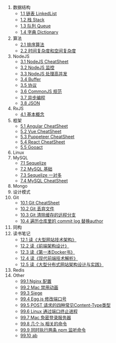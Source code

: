 1. 数据结构
    + [1.1 链表 LinkedList](./docs/1.%20数据结构/1.1%20链表%20LinkedList.md)
    + [1.2 栈 Stack](./docs/1.%20数据结构/1.2%20栈%20Stack.md)
    + [1.3 队列 Queue](./docs/1.%20数据结构/1.3%20队列%20Queue.md)
    + [1.4 字典 Dictionary](./docs/1.%20数据结构/1.4%20字典%20Dictionary.md)
1. 算法
    + [2.1 排序算法](./docs/2.%20算法/2.1%20排序算法.md)
    + [2.2 时间复杂度和空间复杂度](./docs/2.%20算法/2.2%20时间复杂度和空间复杂度.md)
1. NodeJS
    + [3.1 NodeJS CheatSheet](./docs/3.%20NodeJS/3.1%20NodeJS%20CheatSheet.md)
    + [3.2 NodeJS 监控](./docs/3.%20NodeJS/3.2%20NodeJS%20监控.md)
    + [3.3 NodeJS 处理高并发](./docs/3.%20NodeJS/3.3%20NodeJS%20处理高并发.md)
    + [3.4 Buffer](./docs/3.%20NodeJS/3.4%20Buffer.md)
    + [3.5 协议](./docs/3.%20NodeJS/3.5%20协议.md)
    + [3.6 CommonJS 规范](./docs/3.%20NodeJS/3.6%20CommonJS.md)
    + [3.7 异步编程](./docs/3.%20NodeJS/3.7%20异步编程.md)
    + [3.8 JSON](./docs/3.%20NodeJS/3.8%20JSON.md)
1. RxJS
    + [4.1 基本概念](./docs/4.%20RxJS/4.1%20基本概念.md)
1. 框架
    + [5.1 Angular CheatSheet](./docs/5.%20框架/5.1%20Angular%20CheatSheet.md)
    + [5.2 Vue CheatSheet](./docs/5.%20框架/5.2%20Vue%20CheatSheet.md)
    + [5.3 Puppeteer CheatSheet](./docs/5.%20框架/5.3%20Puppeteer%20CheatSheet.md)
    + [5.4 React CheatSheet](./docs/5.%20框架/5.4%20React%20CheatSheet.md)
    + [5.5 Gooact](./docs/5.%20框架/5.5%20Gooact.md)
1. Linux
1. MySQL
    + [7.1 Sequelize](./docs/7.%20MySQL/7.1%20Sequelize.md)
    + [7.2 MySQL 基础](./docs/7.%20MySQL/7.2%20MySQL%20基础.md)
    + [7.3 Sequelize 一对多](./docs/7.%20MySQL/7.3%20Sequelize%20一对多.md)
    + [7.4 MySQL CheatSheet](./docs/7.%20MySQL/7.4%20MySQL%20CheatSheet.md)
1. Mongo
1. 设计模式
1. Git
    + [10.1 Git CheatSheet](./docs/10.%20Git/10.1%20Git%20CheatSheet.md)
    + [10.2 Git 丢弃文件](./docs/10.%20Git/10.2%20Git%20丢弃文件.md)
    + [10.3 Git 清除缓存的远程分支](./docs/10.%20Git/10.3%20Git%20清除缓存的远程分支.md)
    + [10.4 遍历仓库里的 commit log 替换author](./docs/10.%20Git/10.4%20遍历仓库里的%20commit%20log%20替换author.md)
1. 同构
1. 读书笔记
    + [12.1 读《大型网站技术架构》](./docs/12.%20读书笔记/12.1%20读《大型网站技术架构》.md)
    + [12.2 读《前端架构设计》](./docs/12.%20读书笔记/12.2%20读《前端架构设计》.md)
    + [12.3 读《第一本Docker书》](./docs/12.%20读书笔记/12.3%20读《第一本Docker书》.md)
    + [12.4 读《现代前端技术解析》](./docs/12.%20读书笔记/12.4%20读《现代前端技术解析》.md)
    + [12.5 读《大型分布式网站架构设计与实践》](./docs/12.%20读书笔记/12.5%20读《大型分布式网站架构设计与实践》.md)
1. Redis
1. Other
    + [99.1 Nginx 配置](./docs/99.%20Other/99.1%20Nginx%20配置.md)
    + [99.2 Mac 禁用动画](./docs/99.%20Other/99.2%20Mac%20禁用动画.md)
    + [99.3 Siege](./docs/99.%20Other/99.3%20Siege.md)
    + [99.4 Egg.js 修改端口号](./docs/99.%20Other/99.4%20Egg.js%20修改端口号.md)
    + [99.5 POST 请求的四种常见Content-Type类型](./docs/99.%20Other/99.5%20POST%20请求的四种常见Content-Type类型.md)
    + [99.6 Linux 通过端口终止进程](./docs/99.%20Other/99.6%20Linux%20通过端口终止进程.md)
    + [99.7 Mac 免密登录服务器](./docs/99.%20Other/99.7%20Mac%20免密登录服务器.md)
    + [99.8 几个 ls 相关的命令](./docs/99.%20Other/99.8%20几个%20ls%20相关的命令.md)
    + [99.9 同时执行两条 npm 监听命令](./docs/99.%20Other/99.9%20同时执行两条%20npm%20监听命令.md)
    + [99.10 ab](./docs/99.%20Other/99.10%20ab.md)
